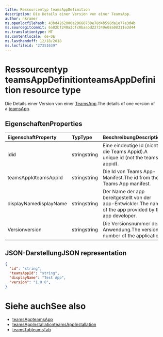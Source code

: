 ```yaml
---
title: Ressourcentyp teamsAppDefinition
description: Die Details einer Version von einer TeamsApp.
author: nkramer
ms.openlocfilehash: 43bd4262008a29668739e78d4b598da1e77e3d4b
ms.sourcegitcommit: 6a82bf240a3cfc0baabd227349e08a08311e3d44
ms.translationtype: MT
ms.contentlocale: de-DE
ms.lasthandoff: 12/18/2018
ms.locfileid: "27351639"
---
```

# <a name="teamsappdefinition-resource-type"></a><span data-ttu-id="341b0-103">Ressourcentyp teamsAppDefinition</span><span class="sxs-lookup"><span data-stu-id="341b0-103">teamsAppDefinition resource type</span></span>



<span data-ttu-id="341b0-104">Die Details einer Version von einer [TeamsApp](teamsapp.md).</span><span class="sxs-lookup"><span data-stu-id="341b0-104">The details of one version of a [teamsApp](teamsapp.md).</span></span>

## <a name="properties"></a><span data-ttu-id="341b0-105">Eigenschaften</span><span class="sxs-lookup"><span data-stu-id="341b0-105">Properties</span></span>

| <span data-ttu-id="341b0-106">Eigenschaft</span><span class="sxs-lookup"><span data-stu-id="341b0-106">Property</span></span>            | <span data-ttu-id="341b0-107">Typ</span><span class="sxs-lookup"><span data-stu-id="341b0-107">Type</span></span>     | <span data-ttu-id="341b0-108">Beschreibung</span><span class="sxs-lookup"><span data-stu-id="341b0-108">Description</span></span> |
|:------------------- |:-------- |:----------- |
| <span data-ttu-id="341b0-109">id</span><span class="sxs-lookup"><span data-stu-id="341b0-109">id</span></span>                  | <span data-ttu-id="341b0-110">string</span><span class="sxs-lookup"><span data-stu-id="341b0-110">string</span></span>   | <span data-ttu-id="341b0-111">Eine eindeutige Id (nicht die Teams Appid).</span><span class="sxs-lookup"><span data-stu-id="341b0-111">A unique id (not the teams appid).</span></span> |
| <span data-ttu-id="341b0-112">teamsAppId</span><span class="sxs-lookup"><span data-stu-id="341b0-112">teamsAppId</span></span>          | <span data-ttu-id="341b0-113">string</span><span class="sxs-lookup"><span data-stu-id="341b0-113">string</span></span>   | <span data-ttu-id="341b0-114">Die Id von Teams App-Manifest.</span><span class="sxs-lookup"><span data-stu-id="341b0-114">The id from the Teams App manifest.</span></span> |
| <span data-ttu-id="341b0-115">displayName</span><span class="sxs-lookup"><span data-stu-id="341b0-115">displayName</span></span>         | <span data-ttu-id="341b0-116">string</span><span class="sxs-lookup"><span data-stu-id="341b0-116">string</span></span>   | <span data-ttu-id="341b0-117">Der Name der app bereitgestellt von der app-Entwickler.</span><span class="sxs-lookup"><span data-stu-id="341b0-117">The name of the app provided by the app developer.</span></span> |
| <span data-ttu-id="341b0-118">Version</span><span class="sxs-lookup"><span data-stu-id="341b0-118">version</span></span>             | <span data-ttu-id="341b0-119">string</span><span class="sxs-lookup"><span data-stu-id="341b0-119">string</span></span>   | <span data-ttu-id="341b0-120">Die Versionsnummer der Anwendung.</span><span class="sxs-lookup"><span data-stu-id="341b0-120">The version number of the application.</span></span> |

## <a name="json-representation"></a><span data-ttu-id="341b0-121">JSON-Darstellung</span><span class="sxs-lookup"><span data-stu-id="341b0-121">JSON representation</span></span>

<!-- {
  "blockType": "resource",
  "@odata.type": "microsoft.graph.teamsAppDefinition",
  "baseType": "microsoft.graph.entity"
}-->

```json
{
  "id": "string",
  "teamsAppId": "string",
  "displayName": "Test App",
  "version": "1.0.0",
}
```

# <a name="see-also"></a><span data-ttu-id="341b0-122">Siehe auch</span><span class="sxs-lookup"><span data-stu-id="341b0-122">See also</span></span>

- [<span data-ttu-id="341b0-123">teamsApp</span><span class="sxs-lookup"><span data-stu-id="341b0-123">teamsApp</span></span>](teamsapp.md)
- [<span data-ttu-id="341b0-124">teamsAppInstallation</span><span class="sxs-lookup"><span data-stu-id="341b0-124">teamsAppInstallation</span></span>](teamsappinstallation.md)
- [<span data-ttu-id="341b0-125">teamsTab</span><span class="sxs-lookup"><span data-stu-id="341b0-125">teamsTab</span></span>](../resources/teamstab.md)

<!-- uuid: 8fcb5dbc-d5aa-4681-8e31-b001d5168d79
2015-10-25 14:57:30 UTC -->
<!-- {
  "type": "#page.annotation",
  "description": "teamsApp resource",
  "keywords": "",
  "section": "documentation",
  "tocPath": ""
}-->

